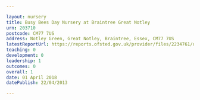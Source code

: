 ```yaml
---

layout: nursery
title: Busy Bees Day Nursery at Braintree Great Notley
urn: 203710
postcode: CM77 7US
address: Notley Green, Great Notley, Braintree, Essex, CM77 7US
latestReportUrl: https://reports.ofsted.gov.uk/provider/files/2234761/urn/203710.pdf
teaching: 0
development: 0
leadership: 1
outcomes: 0
overall: 1
date: 01 April 2018 
datePublish: 22/04/2013

---
```

